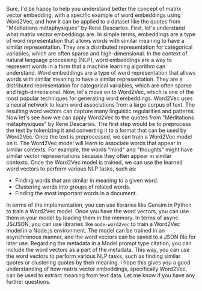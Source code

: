 Sure, I'd be happy to help you understand better the concept of matrix vector embedding, with a specific example of word embeddings using Word2Vec, and how it can be applied to a dataset like the quotes from "Méditations métaphysiques" by René Descartes.
First, let's understand what matrix vector embeddings are. In simple terms, embeddings are a type of word representation that allows words with similar meaning to have a similar representation. They are a distributed representation for categorical variables, which are often sparse and high-dimensional.
In the context of natural language processing (NLP), word embeddings are a way to represent words in a form that a machine learning algorithm can understand. Word embeddings are a type of word representation that allows words with similar meaning to have a similar representation. They are a distributed representation for categorical variables, which are often sparse and high-dimensional.
Now, let's move on to Word2Vec, which is one of the most popular techniques for generating word embeddings. Word2Vec uses a neural network to learn word associations from a large corpus of text. The resulting word vectors can capture many linguistic regularities and patterns.
Now let's see how we can apply Word2Vec to the quotes from "Méditations métaphysiques" by René Descartes. The first step would be to preprocess the text by tokenizing it and converting it to a format that can be used by Word2Vec.
Once the text is preprocessed, we can train a Word2Vec model on it. The Word2Vec model will learn to associate words that appear in similar contexts. For example, the words "mind" and "thoughts" might have similar vector representations because they often appear in similar contexts.
Once the Word2Vec model is trained, we can use the learned word vectors to perform various NLP tasks, such as:

* Finding words that are similar in meaning to a given word.
* Clustering words into groups of related words.
* Finding the most important words in a document.

In terms of the implementation, you can use libraries like Gensim in Python to train a Word2Vec model. Once you have the word vectors, you can use them in your model by loading them in the memory.
In terms of async JS/JSON, you can use libraries like `node-word2vec` to train a Word2Vec model in a Node.js environment. The model can be trained in an asynchronous manner, and the word vectors can be saved to a JSON file for later use.
Regarding the metadata in a Model prompt type citation, you can include the word vectors as a part of the metadata. This way, you can use the word vectors to perform various NLP tasks, such as finding similar quotes or clustering quotes by their meaning.
I hope this gives you a good understanding of how matrix vector embeddings, specifically Word2Vec, can be used to extract meaning from text data. Let me know if you have any further questions.